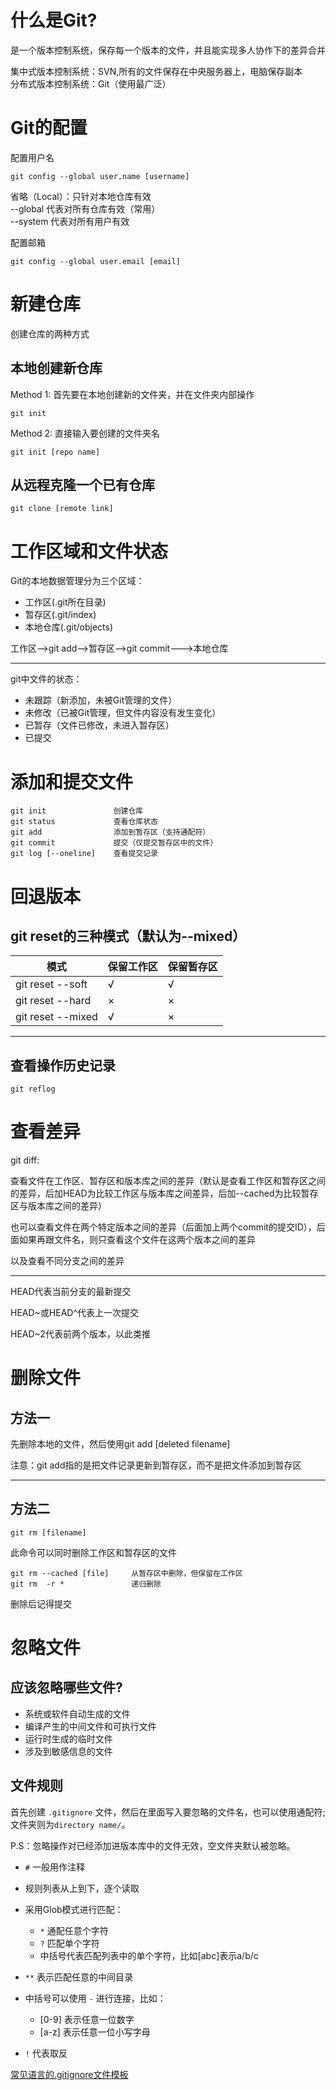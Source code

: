 # 什么是Git?
是一个版本控制系统，保存每一个版本的文件，并且能实现多人协作下的差异合并

集中式版本控制系统：SVN,所有的文件保存在中央服务器上，电脑保存副本  
分布式版本控制系统：Git（使用最广泛）

# Git的配置
配置用户名

    git config --global user.name [username]

省略（Local）：只针对本地仓库有效  
--global 代表对所有仓库有效（常用）  
--system 代表对所有用户有效

配置邮箱

    git config --global user.email [email]

# 新建仓库
创建仓库的两种方式

## 本地创建新仓库

Method 1: 首先要在本地创建新的文件夹，并在文件夹内部操作

    git init

Method 2: 直接输入要创建的文件夹名

    git init [repo name]


## 从远程克隆一个已有仓库

    git clone [remote link]

# 工作区域和文件状态
Git的本地数据管理分为三个区域：
- 工作区(.git所在目录)
- 暂存区(.git/index)
- 本地仓库(.git/objects)

工作区-->git add-->暂存区-->git commit--->本地仓库

---

git中文件的状态：
- 未跟踪（新添加，未被Git管理的文件）
- 未修改（已被Git管理，但文件内容没有发生变化）
- 已暂存（文件已修改，未进入暂存区）
- 已提交

# 添加和提交文件

    git init               创建仓库
    git status             查看仓库状态
    git add                添加到暂存区（支持通配符）
    git commit             提交（仅提交暂存区中的文件）
    git log [--oneline]    查看提交记录

# 回退版本

## git reset的三种模式（默认为--mixed）

|模式|保留工作区|保留暂存区|
|----|----|----|
|git reset --soft|√|√|
|git reset --hard|×|×|
|git reset --mixed|√|×|

---
    
## 查看操作历史记录
    
    git reflog

# 查看差异

git diff:  

查看文件在工作区、暂存区和版本库之间的差异（默认是查看工作区和暂存区之间的差异，后加HEAD为比较工作区与版本库之间差异，后加--cached为比较暂存区与版本库之间的差异）  

也可以查看文件在两个特定版本之间的差异（后面加上两个commit的提交ID），后面如果再跟文件名，则只查看这个文件在这两个版本之间的差异  

以及查看不同分支之间的差异

---
HEAD代表当前分支的最新提交

HEAD~或HEAD^代表上一次提交

HEAD~2代表前两个版本，以此类推

# 删除文件

## 方法一

先删除本地的文件，然后使用git add [deleted filename]

注意：git add指的是把文件记录更新到暂存区，而不是把文件添加到暂存区

---

## 方法二

    git rm [filename]

此命令可以同时删除工作区和暂存区的文件

    git rm --cached [file]     从暂存区中删除，但保留在工作区
    git rm  -r *               递归删除

删除后记得提交

# 忽略文件

## 应该忽略哪些文件?

- 系统或软件自动生成的文件
- 编译产生的中间文件和可执行文件
- 运行时生成的临时文件
- 涉及到敏感信息的文件

## 文件规则

首先创建 `.gitignore` 文件，然后在里面写入要忽略的文件名，也可以使用通配符;  
文件夹则为`directory name/`。

P.S：忽略操作对已经添加进版本库中的文件无效，空文件夹默认被忽略。

- `#` 一般用作注释
- 规则列表从上到下，逐个读取
- 采用Glob模式进行匹配：

    - `*` 通配任意个字符
    - `?` 匹配单个字符
    - 中括号代表匹配列表中的单个字符，比如[abc]表示a/b/c

- `**` 表示匹配任意的中间目录
- 中括号可以使用 `-` 进行连接，比如：

    - [0-9] 表示任意一位数字
    - [a-z] 表示任意一位小写字母

- `!` 代表取反

[常见语言的.gitignore文件模板](https://github.com/github/gitignore)

# 